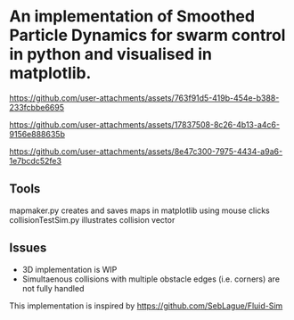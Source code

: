 # An implementation of Smoothed Particle Dynamics for swarm control in python and visualised in matplotlib.


https://github.com/user-attachments/assets/763f91d5-419b-454e-b388-233fcbbe6695

https://github.com/user-attachments/assets/17837508-8c26-4b13-a4c6-9156e888635b



https://github.com/user-attachments/assets/8e47c300-7975-4434-a9a6-1e7bcdc52fe3



## Tools
mapmaker.py creates and saves maps in matplotlib using mouse clicks
collisionTestSim.py illustrates collision vector


## Issues
* 3D implementation is WIP
* Simultaenous collisions with multiple obstacle edges (i.e. corners) are not fully handled



This implementation is inspired by https://github.com/SebLague/Fluid-Sim
